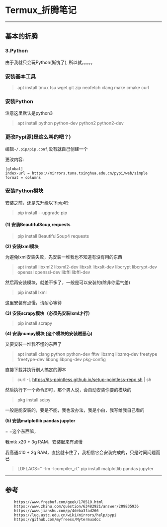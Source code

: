 # Termux_折腾笔记

------
## 基本的折腾

### **3.Python**

由于我就只会玩Python(惭愧了), 所以就。。。。。

### 安装基本工具

> apt install tmux tsu wget git zip neofetch clang make cmake curl 

### 安装Python

注意这里默认是python3

> apt install python python-dev python2 python2-dev

### 更改Pypi源(是这么叫的吧？)

编辑`~/.pip/pip.conf`,没有就自己创建一个

更改内容:

```
[global]
index-url = https://mirrors.tuna.tsinghua.edu.cn/pypi/web/simple
format = columns
```

### 安装Python模块

安装之前，还是先升级以下pip吧:

> pip install --upgrade pip

#### (1) 安装BeautifulSoup,requests

> pip install BeautifulSoup4 requests

**(2) 安装lxml模块**

为避免lxml安装失败，先安装一堆我也不知道有没有用的东西

> apt install libxml2 libxml2-dev libxslt libxslt-dev libcrypt libcrypt-dev openssl openssl-dev libffi libffi-dev

然后再安装模块，就差不多了，一般是可以安装的(除非你运气差)

> pip install lxml

这里安装有点慢，请耐心等待

**(3) 安装scrapy模块（必须先安装lxml才行）**

> pip install scrapy

**(4) 安装numpy模块 (这个模块的安装贼恶心)**

又要安装一堆我不懂的东西了

> apt install clang python python-dev fftw libzmq libzmq-dev freetype freetype-dev libpng libpng-dev pkg-config

直接下载并执行别人搞定的脚本

> curl -L https://its-pointless.github.io/setup-pointless-repo.sh | sh

然后执行下一个命令即可，那个男人说，会自动安装你要的模块的

> pkg install scipy

一般是能安装的，要是不能，我也没办法，我是小白，我写给我自己看的

**(5) 安装matplotlib pandas jupyter**

= =这个东西嘛，

我mtk x20 + 3g RAM，安装起来有点慢

我高通410 + 2g RAM，直接就卡住了，我相信它会安装完成的，只是时间问题而已

> LDFLAGS=" -lm -lcompiler_rt" pip install matplotlib pandas jupyter

------
## 参考
```
    https://www.freebuf.com/geek/170510.html
    https://www.zhihu.com/question/63482921/answer/209835936
    https://www.jianshu.com/p/4deba3fad266
    https://lug.ustc.edu.cn/wiki/mirrors/help/pypi
    https://github.com/myfreess/Mytermuxdoc
```

